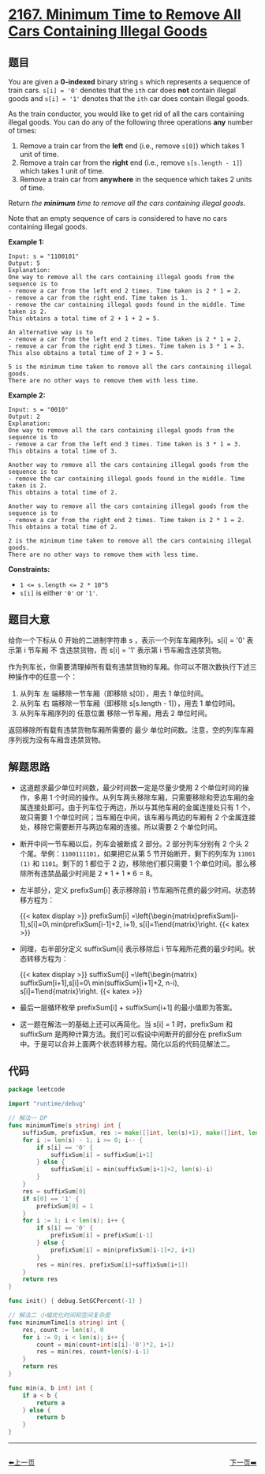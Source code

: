 # [2167. Minimum Time to Remove All Cars Containing Illegal Goods](https://leetcode.com/problems/minimum-time-to-remove-all-cars-containing-illegal-goods/)


## 题目

You are given a **0-indexed** binary string `s` which represents a sequence of train cars. `s[i] = '0'` denotes that the `ith` car does **not** contain illegal goods and `s[i] = '1'` denotes that the `ith` car does contain illegal goods.

As the train conductor, you would like to get rid of all the cars containing illegal goods. You can do any of the following three operations **any** number of times:

1. Remove a train car from the **left** end (i.e., remove `s[0]`) which takes 1 unit of time.
2. Remove a train car from the **right** end (i.e., remove `s[s.length - 1]`) which takes 1 unit of time.
3. Remove a train car from **anywhere** in the sequence which takes 2 units of time.

Return *the **minimum** time to remove all the cars containing illegal goods*.

Note that an empty sequence of cars is considered to have no cars containing illegal goods.

**Example 1:**

```
Input: s = "1100101"
Output: 5
Explanation:
One way to remove all the cars containing illegal goods from the sequence is to
- remove a car from the left end 2 times. Time taken is 2 * 1 = 2.
- remove a car from the right end. Time taken is 1.
- remove the car containing illegal goods found in the middle. Time taken is 2.
This obtains a total time of 2 + 1 + 2 = 5.

An alternative way is to
- remove a car from the left end 2 times. Time taken is 2 * 1 = 2.
- remove a car from the right end 3 times. Time taken is 3 * 1 = 3.
This also obtains a total time of 2 + 3 = 5.

5 is the minimum time taken to remove all the cars containing illegal goods.
There are no other ways to remove them with less time.

```

**Example 2:**

```
Input: s = "0010"
Output: 2
Explanation:
One way to remove all the cars containing illegal goods from the sequence is to
- remove a car from the left end 3 times. Time taken is 3 * 1 = 3.
This obtains a total time of 3.

Another way to remove all the cars containing illegal goods from the sequence is to
- remove the car containing illegal goods found in the middle. Time taken is 2.
This obtains a total time of 2.

Another way to remove all the cars containing illegal goods from the sequence is to
- remove a car from the right end 2 times. Time taken is 2 * 1 = 2.
This obtains a total time of 2.

2 is the minimum time taken to remove all the cars containing illegal goods.
There are no other ways to remove them with less time.
```

**Constraints:**

- `1 <= s.length <= 2 * 10^5`
- `s[i]` is either `'0'` or `'1'`.

## 题目大意

给你一个下标从 0 开始的二进制字符串 s ，表示一个列车车厢序列。s[i] = '0' 表示第 i 节车厢 不 含违禁货物，而 s[i] = '1' 表示第 i 节车厢含违禁货物。

作为列车长，你需要清理掉所有载有违禁货物的车厢。你可以不限次数执行下述三种操作中的任意一个：

1. 从列车 左 端移除一节车厢（即移除 s[0]），用去 1 单位时间。
2. 从列车 右 端移除一节车厢（即移除 s[s.length - 1]），用去 1 单位时间。
3. 从列车车厢序列的 任意位置 移除一节车厢，用去 2 单位时间。

返回移除所有载有违禁货物车厢所需要的 最少 单位时间数。注意，空的列车车厢序列视为没有车厢含违禁货物。

## 解题思路

- 这道题求最少单位时间数，最少时间数一定是尽量少使用 2 个单位时间的操作，多用 1 个时间的操作。从列车两头移除车厢，只需要移除和旁边车厢的金属连接处即可。由于列车位于两边，所以与其他车厢的金属连接处只有 1 个，故只需要 1 个单位时间；当车厢在中间，该车厢与两边的车厢有 2 个金属连接处，移除它需要断开与两边车厢的连接。所以需要 2 个单位时间。
- 断开中间一节车厢以后，列车会被断成 2 部分。2 部分列车分别有 2 个头 2 个尾。举例：`1100111101`，如果把它从第 5 节开始断开，剩下的列车为 `11001 (1)` 和 `1101`。剩下的 1 都位于 2 边，移除他们都只需要 1 个单位时间。那么移除所有违禁品最少时间是 2 * 1 + 1 * 6 = 8。
- 左半部分，定义 prefixSum[i] 表示移除前 i 节车厢所花费的最少时间。状态转移方程为：
	
	{{< katex display >}} 
    prefixSum[i] =\left\{\begin{matrix}prefixSum[i-1],s[i]=0\\ min(prefixSum[i-1]+2, i+1), s[i]=1\end{matrix}\right.
	{{< katex >}} 
    
- 同理，右半部分定义 suffixSum[i] 表示移除后 i 节车厢所花费的最少时间。状态转移方程为：
    
	{{< katex display >}} 
    suffixSum[i] =\left\{\begin{matrix} suffixSum[i+1],s[i]=0\\ min(suffixSum[i+1]+2, n-i), s[i]=1\end{matrix}\right.
	{{< katex >}} 
    
- 最后一层循环枚举 prefixSum[i] + suffixSum[i+1] 的最小值即为答案。
- 这一题在解法一的基础上还可以再简化。当 s[i] = 1 时，prefixSum 和 suffixSum 是两种计算方法。我们可以假设中间断开的部分在 prefixSum 中。于是可以合并上面两个状态转移方程。简化以后的代码见解法二。

## 代码

```go
package leetcode

import "runtime/debug"

// 解法一 DP
func minimumTime(s string) int {
	suffixSum, prefixSum, res := make([]int, len(s)+1), make([]int, len(s)+1), 0
	for i := len(s) - 1; i >= 0; i-- {
		if s[i] == '0' {
			suffixSum[i] = suffixSum[i+1]
		} else {
			suffixSum[i] = min(suffixSum[i+1]+2, len(s)-i)
		}
	}
	res = suffixSum[0]
	if s[0] == '1' {
		prefixSum[0] = 1
	}
	for i := 1; i < len(s); i++ {
		if s[i] == '0' {
			prefixSum[i] = prefixSum[i-1]
		} else {
			prefixSum[i] = min(prefixSum[i-1]+2, i+1)
		}
		res = min(res, prefixSum[i]+suffixSum[i+1])
	}
	return res
}

func init() { debug.SetGCPercent(-1) }

// 解法二 小幅优化时间和空间复杂度
func minimumTime1(s string) int {
	res, count := len(s), 0
	for i := 0; i < len(s); i++ {
		count = min(count+int(s[i]-'0')*2, i+1)
		res = min(res, count+len(s)-i-1)
	}
	return res
}

func min(a, b int) int {
	if a < b {
		return a
	} else {
		return b
	}
}
```


----------------------------------------------
<div style="display: flex;justify-content: space-between;align-items: center;">
<p><a href="https://books.halfrost.com/leetcode/ChapterFour/2100~2199/2166.Design-Bitset/">⬅️上一页</a></p>
<p><a href="https://books.halfrost.com/leetcode/ChapterFour/2100~2199/2169.Count-Operations-to-Obtain-Zero/">下一页➡️</a></p>
</div>

